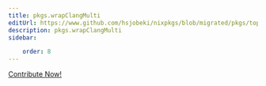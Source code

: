 ```yaml
---
title: pkgs.wrapClangMulti
editUrl: https://www.github.com/hsjobeki/nixpkgs/blob/migrated/pkgs/top-level/all-packages.nix#L15883C20
description: pkgs.wrapClangMulti
sidebar:

    order: 8
---
```


<a href="https://www.github.com/hsjobeki/nixpkgs/blob/migrated/pkgs/top-level/all-packages.nix#L15883C20">Contribute Now!</a>



